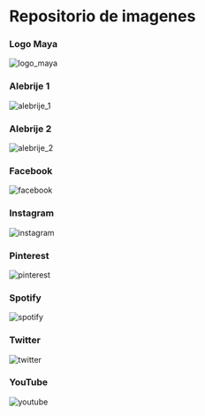 <h1> Repositorio de imagenes </h1>
<h3> Logo Maya </h3>

![logo_maya](https://user-images.githubusercontent.com/113545673/202348563-b0838c3f-516f-4a2a-8e04-1e7b39ebff76.png)

<h3> Alebrije 1 </h3>

![alebrije_1](https://user-images.githubusercontent.com/113545673/202348830-f6aedad0-1a19-4fa6-8d78-ad0f718b587d.jpg)

<h3> Alebrije 2 </h3>

![alebrije_2](https://user-images.githubusercontent.com/113545673/202348839-be660f55-77c5-48b0-87d0-dd1fe85ce0a5.jpg)

<h3> Facebook </h3>

![facebook](https://user-images.githubusercontent.com/113545673/202348847-eb025e13-dacd-49e9-8abb-a8b27eb4fa5f.png)

<h3> Instagram </h3>

![instagram](https://user-images.githubusercontent.com/113545673/202348863-30f46977-8779-4f5f-8297-adc604cb6ca6.png)

<h3> Pinterest </h3>

![pinterest](https://user-images.githubusercontent.com/113545673/202348875-80acac4d-93e1-42f4-ba4a-e0bf0fc2a24c.png)

<h3> Spotify </h3>

![spotify](https://user-images.githubusercontent.com/113545673/202348886-8e5bddb9-f2fe-4aff-8e9e-74c42a11942c.png)

<h3> Twitter </h3>

![twitter](https://user-images.githubusercontent.com/113545673/202348899-f4ef44b8-54b1-4e2c-b521-66dd334d806e.png)

<h3> YouTube </h3>

![youtube](https://user-images.githubusercontent.com/113545673/202348908-62813fd0-a159-40f7-963a-ab673658f8ad.png)
